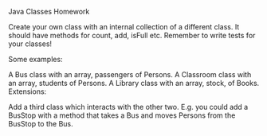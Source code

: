 Java Classes Homework

Create your own class with an internal collection of a different class. It should have methods for count, add, isFull etc. Remember to write tests for your classes!

Some examples:

A Bus class with an array, passengers of Persons.
A Classroom class with an array, students of Persons.
A Library class with an array, stock, of Books.
Extensions:

Add a third class which interacts with the other two. E.g. you could add a BusStop with a method that takes a Bus and moves Persons from the BusStop to the Bus.